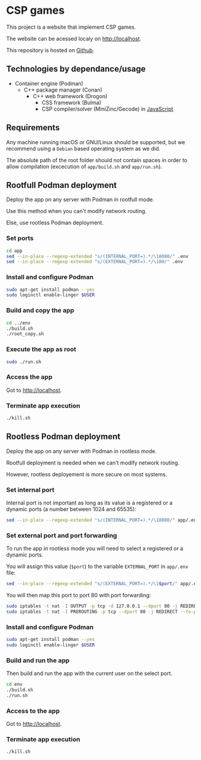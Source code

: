 # CSP games

This project is a website that implement CSP games.

The website can be acessed localy on [http://localhost](http://localhost).

This repository is hosted on [Github](https://github.com/chrppi-developpers/csp_games).

## Technologies by dependance/usage

- Container engine (Podman)
	- C++ package manager (Conan)
		- C++ web framework (Drogon)
			- CSS framework (Bulma)
			- CSP compiler/solver (MiniZinc/Gecode) in [JavaScript](https://js.minizinc.dev/docs/stable/index.html)

## Requirements

Any machine running macOS or GNU/Linux should be supported, but we recommend using a `Debian` based operating system as we did.

The absolute path of the root folder should not contain spaces in order to allow compilation (excecution of `app/build.sh` and `app/run.sh`).

## Rootfull Podman deployment

Deploy the app on any server with Podman in rootfull mode.

Use this method when you can't modify network routing.

Else, use rootless Podman deployment.

### Set ports

```bash
cd app
sed --in-place --regexp-extended "s/(INTERNAL_PORT=).*/\18080/" .env
sed --in-place --regexp-extended "s/(EXTERNAL_PORT=).*/\180/" .env
```

### Install and configure Podman

```bash
sudo apt-get install podman --yes
sudo loginctl enable-linger $USER
```

### Build and copy the app

```bash
cd ../env
./build.sh
./root_copy.sh
```

### Execute the app as root

```bash
sudo ./run.sh
```

### Access the app

Got to [http://localhost](http://localhost).

### Terminate app execution

```bash
./kill.sh
```

## Rootless Podman deployment

Deploy the app on any server with Podman in rootless mode.

Rootfull deployment is needed when we can't modify network routing.

However, rootless deployement is more secure on most systems.

### Set internal port

Internal port is not important as long as its value is a registered or a dynamic ports (a number between 1024 and 65535):

```bash
sed --in-place --regexp-extended "s/(INTERNAL_PORT=).*/\18080/" app/.env 
```

### Set external port and port forwarding

To run the app in rootless mode you will need to select a registered or a dynamic ports.

You will assign this value (`$port`) to the variable `EXTERNAL_PORT` in `app/.env` file:

```bash
sed --in-place --regexp-extended "s/(EXTERNAL_PORT=).*/\1$port/" app/.env 
```

You will then map this port to port 80 with port forwarding:

```bash
sudo iptables -t nat -I OUTPUT -p tcp -d 127.0.0.1 --dport 80 -j REDIRECT --to-ports $port
sudo iptables -t nat -I PREROUTING -p tcp --dport 80 -j REDIRECT --to-ports $port
```

### Install and configure Podman

```bash
sudo apt-get install podman --yes
sudo loginctl enable-linger $USER
```

### Build and run the app

Then build and run the app with the current user on the select port.

```bash
cd env
./build.sh
./run.sh
```

### Access to the app

Got to [http://localhost](http://localhost).

### Terminate app execution

```bash
./kill.sh
```